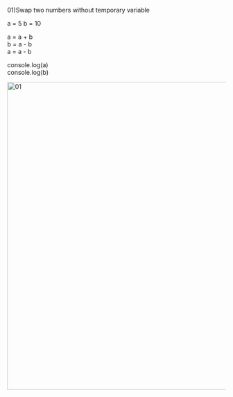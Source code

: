 
01)Swap two numbers without temporary variable

a = 5
b = 10

a = a + b   
b = a - b   
a = a - b   

console.log(a)  
console.log(b)  


<img width="1309" height="711" alt="01" src="https://github.com/user-attachments/assets/93de5a91-eabe-450e-8beb-6b10be996737" />

